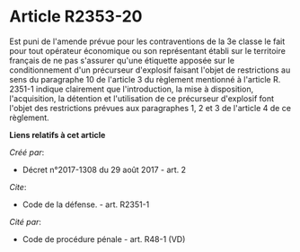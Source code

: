 # Article R2353-20

Est puni de l'amende prévue pour les contraventions de la 3e classe le fait pour tout opérateur économique ou son
représentant établi sur le territoire français de ne pas s'assurer qu'une étiquette apposée sur le conditionnement d'un
précurseur d'explosif faisant l'objet de restrictions au sens du paragraphe 10 de l'article 3 du règlement mentionné à
l'article R. 2351-1 indique clairement que l'introduction, la mise à disposition, l'acquisition, la détention et
l'utilisation de ce précurseur d'explosif font l'objet des restrictions prévues aux paragraphes 1, 2 et 3 de l'article 4 de
ce règlement.

**Liens relatifs à cet article**

_Créé par_:

  - Décret n°2017-1308 du 29 août 2017 - art. 2

_Cite_:

  - Code de la défense. - art. R2351-1

_Cité par_:

  - Code de procédure pénale - art. R48-1 (VD)
